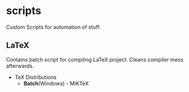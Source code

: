 # scripts
Custom Scripts for automation of stuff.

## LaTeX
Contains batch script for compiling LaTeX project. Cleans compiler mess afterwards.
* TeX Distributions
  * **Batch**(Windows) - MiKTeX
